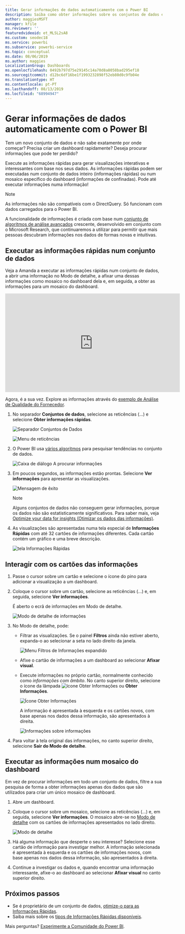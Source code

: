 ```yaml
---
title: Gerar informações de dados automaticamente com o Power BI
description: Saiba como obter informações sobre os conjuntos de dados e os mosaicos do dashboard.
author: maggiesMSFT
manager: kfile
ms.reviewer: ''
featuredvideoid: et_MLSL2sA8
ms.custom: seodec18
ms.service: powerbi
ms.subservice: powerbi-service
ms.topic: conceptual
ms.date: 08/06/2019
ms.author: maggies
LocalizationGroup: Dashboards
ms.openlocfilehash: 0492b797d75e29145c14a70d8a8058bad295ef18
ms.sourcegitcommit: d12bc6df16be1f1993232898f52eb80d0c9fb04e
ms.translationtype: HT
ms.contentlocale: pt-PT
ms.lasthandoff: 08/13/2019
ms.locfileid: "68994947"
---
```

# <a name="generate-data-insights-automatically-with-power-bi"></a>Gerar informações de dados automaticamente com o Power BI
Tem um novo conjunto de dados e não sabe exatamente por onde começar?  Precisa criar um dashboard rapidamente?  Deseja procurar informações que pode ter perdido?

Execute as informações rápidas para gerar visualizações interativas e interessantes com base nos seus dados. As informações rápidas podem ser executadas num conjunto de dados inteiro (informações rápidas) ou num mosaico específico do dashboard (informações de confinadas). Pode até executar informações numa informação!

> [!NOTE]
> As informações não são compatíveis com o DirectQuery. Só funcionam com dados carregados para o Power BI.
> 

A funcionalidade de informações é criada com base num [conjunto de algoritmos de análise avançados](service-insight-types.md) crescente, desenvolvido em conjunto com o Microsoft Research, que continuaremos a utilizar para permitir que mais pessoas descubram informações nos dados de formas novas e intuitivas.

## <a name="run-quick-insights-on-a-dataset"></a>Executar as informações rápidas num conjunto de dados
Veja a Amanda a executar as informações rápidas num conjunto de dados, a abrir uma informação no Modo de detalhe, a afixar uma dessas informações como mosaico no dashboard dela e, em seguida, a obter as informações para um mosaico do dashboard.

<iframe width="560" height="315" src="https://www.youtube.com/embed/et_MLSL2sA8" frameborder="0" allowfullscreen></iframe>


Agora, é a sua vez. Explore as informações através do [exemplo de Análise de Qualidade do Fornecedor](sample-supplier-quality.md).

1. No separador **Conjuntos de dados**, selecione as reticências (...) e selecione **Obter informações rápidas**.
   
    ![Separador Conjuntos de Dados](media/service-insights/power-bi-ellipses.png)
   
    ![Menu de reticências](media/service-insights/power-bi-tab.png)
2. O Power BI usa [vários algoritmos](service-insight-types.md) para pesquisar tendências no conjunto de dados.
   
    ![Caixa de diálogo A procurar informações](media/service-insights/pbi_autoinsightssearching.png)
3. Em poucos segundos, as informações estão prontas.  Selecione **Ver informações** para apresentar as visualizações.
   
    ![Mensagem de êxito](media/service-insights/pbi_autoinsightsuccess.png)
   
    > [!NOTE]
    > Alguns conjuntos de dados não conseguem gerar informações, porque os dados não são estatisticamente significativos.  Para saber mais, veja [Optimize your data for insights (Otimizar os dados das informações)](service-insights-optimize.md).
    > 
    
4. As visualizações são apresentadas numa tela especial de **Informações Rápidas** com até 32 cartões de informações diferentes. Cada cartão contém um gráfico e uma breve descrição.
   
    ![tela Informações Rápidas](media/service-insights/power-bi-insights.png)

## <a name="interact-with-the-insight-cards"></a>Interagir com os cartões das informações

1. Passe o cursor sobre um cartão e selecione o ícone do pino para adicionar a visualização a um dashboard.

2. Coloque o cursor sobre um cartão, selecione as reticências (…) e, em seguida, selecione **Ver informações**. 

    É aberto o ecrã de informações em Modo de detalhe.
   
    ![Modo de detalhe de informações](media/service-insights/power-bi-insight-focus.png)
3. No Modo de detalhe, pode:
   
   * Filtrar as visualizações. Se o painel **Filtros** ainda não estiver aberto, expanda-o ao selecionar a seta no lado direito da janela.

       ![Menu Filtros de Informações expandido](media/service-insights/power-bi-insights-filter-new.png)
   * Afixe o cartão de informações a um dashboard ao selecionar **Afixar visual**.
   * Execute informações no próprio cartão, normalmente conhecido como *informações com âmbito*. No canto superior direito, selecione o ícone da lâmpada ![ícone Obter Informações](media/service-insights/power-bi-bulb-icon.png) ou **Obter Informações**.
     
       ![Ícone Obter Informações](media/service-insights/pbi-autoinsights-tile.png)
     
     A informação é apresentada à esquerda e os cartões novos, com base apenas nos dados dessa informação, são apresentados à direita.
     
       ![Informações sobre informações](media/service-insights/power-bi-insights-on-insights-new.png)
4. Para voltar à tela original das informações, no canto superior direito, selecione **Sair do Modo de detalhe**.

## <a name="run-insights-on-a-dashboard-tile"></a>Executar as informações num mosaico do dashboard
Em vez de procurar informações em todo um conjunto de dados, filtre a sua pesquisa de forma a obter informações apenas dos dados que são utilizados para criar um único mosaico de dashboard. 

1. Abre um dashboard.
2. Coloque o cursor sobre um mosaico, selecione as reticências (...) e, em seguida, selecione **Ver informações**. O mosaico abre-se no [Modo de detalhe](service-focus-mode.md) com os cartões de informações apresentados no lado direito.    
   
    ![Modo de detalhe](media/service-insights/pbi-insights-tile.png)    
3. Há alguma informação que desperte o seu interesse? Selecione esse cartão de informação para investigar melhor. A informação selecionada é apresentada à esquerda e os cartões de informações novos, com base apenas nos dados dessa informação, são apresentados à direita.    
4. Continue a investigar os dados e, quando encontrar uma informação interessante, afixe-o ao dashboard ao selecionar **Afixar visual** no canto superior direito.

## <a name="next-steps"></a>Próximos passos
- Se é proprietário de um conjunto de dados, [otimize-o para as Informações Rápidas](service-insights-optimize.md).
- Saiba mais sobre os [tipos de Informações Rápidas disponíveis](service-insight-types.md).

Mais perguntas? [Experimente a Comunidade do Power BI](http://community.powerbi.com/).

